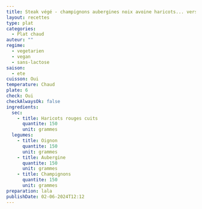 ```yaml
---
title: Steak végé - champignons aubergines noix avoine haricots... version améliorée
layout: recettes
type: plat
categories:
  - Plat chaud
auteur: ""
regime:
  - vegetarien
  - vegan
  - sans-lactose
saison:
  - ete
cuisson: Oui
temperature: Chaud
plate: 6
check: Oui
checkAlwaysOk: false
ingredients:
  sec:
    - title: Haricots rouges cuits
      quantite: 150
      unit: grammes
  legumes:
    - title: Oignon
      quantite: 150
      unit: grammes
    - title: Aubergine
      quantite: 150
      unit: grammes
    - title: Champignons
      quantite: 150
      unit: grammes
preparation: lala
publishDate: 02-06-2024T12:12
---
```

